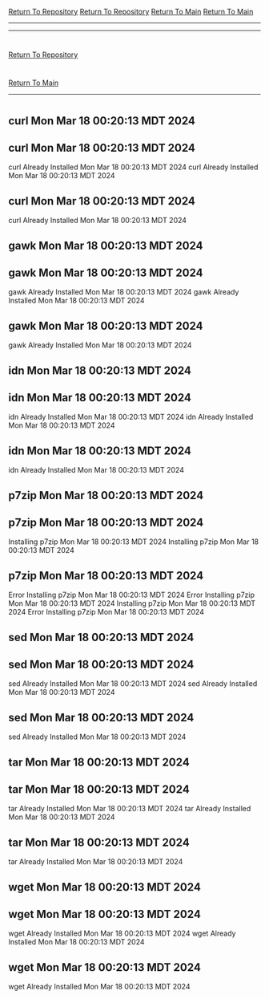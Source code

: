 [Return To Repository](https://github.com/DigitalWarrior/piholeparser/)
[Return To Repository](https://github.com/DigitalWarrior/piholeparser/)
[Return To Main](https://github.com/DigitalWarrior/piholeparser/blob/master/RecentRunLogs/Mainlog.md)
[Return To Main](https://github.com/DigitalWarrior/piholeparser/blob/master/RecentRunLogs/Mainlog.md)
____________________________________
____________________________________
# 
[Return To Repository](https://github.com/DigitalWarrior/piholeparser/)
# 
[Return To Main](https://github.com/DigitalWarrior/piholeparser/blob/master/RecentRunLogs/Mainlog.md)
____________________________________
# 
## curl Mon Mar 18 00:20:13 MDT 2024
## curl Mon Mar 18 00:20:13 MDT 2024
curl Already Installed Mon Mar 18 00:20:13 MDT 2024
curl Already Installed Mon Mar 18 00:20:13 MDT 2024
## curl Mon Mar 18 00:20:13 MDT 2024
curl Already Installed Mon Mar 18 00:20:13 MDT 2024
## gawk Mon Mar 18 00:20:13 MDT 2024
## gawk Mon Mar 18 00:20:13 MDT 2024
gawk Already Installed Mon Mar 18 00:20:13 MDT 2024
gawk Already Installed Mon Mar 18 00:20:13 MDT 2024
## gawk Mon Mar 18 00:20:13 MDT 2024
gawk Already Installed Mon Mar 18 00:20:13 MDT 2024
## idn Mon Mar 18 00:20:13 MDT 2024
## idn Mon Mar 18 00:20:13 MDT 2024
idn Already Installed Mon Mar 18 00:20:13 MDT 2024
idn Already Installed Mon Mar 18 00:20:13 MDT 2024
## idn Mon Mar 18 00:20:13 MDT 2024
idn Already Installed Mon Mar 18 00:20:13 MDT 2024
## p7zip Mon Mar 18 00:20:13 MDT 2024
## p7zip Mon Mar 18 00:20:13 MDT 2024
Installing p7zip Mon Mar 18 00:20:13 MDT 2024
Installing p7zip Mon Mar 18 00:20:13 MDT 2024
## p7zip Mon Mar 18 00:20:13 MDT 2024
Error Installing p7zip Mon Mar 18 00:20:13 MDT 2024
Error Installing p7zip Mon Mar 18 00:20:13 MDT 2024
Installing p7zip Mon Mar 18 00:20:13 MDT 2024
Error Installing p7zip Mon Mar 18 00:20:13 MDT 2024
## sed Mon Mar 18 00:20:13 MDT 2024
## sed Mon Mar 18 00:20:13 MDT 2024
sed Already Installed Mon Mar 18 00:20:13 MDT 2024
sed Already Installed Mon Mar 18 00:20:13 MDT 2024
## sed Mon Mar 18 00:20:13 MDT 2024
sed Already Installed Mon Mar 18 00:20:13 MDT 2024
## tar Mon Mar 18 00:20:13 MDT 2024
## tar Mon Mar 18 00:20:13 MDT 2024
tar Already Installed Mon Mar 18 00:20:13 MDT 2024
tar Already Installed Mon Mar 18 00:20:13 MDT 2024
## tar Mon Mar 18 00:20:13 MDT 2024
tar Already Installed Mon Mar 18 00:20:13 MDT 2024
## wget Mon Mar 18 00:20:13 MDT 2024
## wget Mon Mar 18 00:20:13 MDT 2024
wget Already Installed Mon Mar 18 00:20:13 MDT 2024
wget Already Installed Mon Mar 18 00:20:13 MDT 2024
## wget Mon Mar 18 00:20:13 MDT 2024
wget Already Installed Mon Mar 18 00:20:13 MDT 2024

